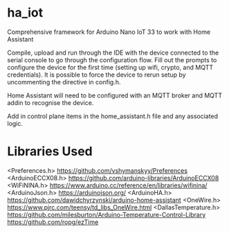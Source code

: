 # ha_iot
 Comprehensive framework for Arduino Nano IoT 33 to work with Home Assistant

 Compile, upload and run through the IDE with the device connected to the serial console to go through the configuration flow.  Fill out the prompts to configure the device for the first time (setting up wifi, crypto, and MQTT credentials).  It is possible to force the device to rerun setup by uncommenting the directive in config.h.

 Home Assistant will need to be configured with an MQTT broker and MQTT addin to recognise the device.

 Add in control plane items in the home_assistant.h file and any associated logic.

# Libraries Used

<Preferences.h> https://github.com/vshymanskyy/Preferences
<ArduinoECCX08.h> https://github.com/arduino-libraries/ArduinoECCX08
<WiFiNINA.h> https://www.arduino.cc/reference/en/libraries/wifinina/
<ArduinoJson.h> https://arduinojson.org/
<ArduinoHA.h> https://github.com/dawidchyrzynski/arduino-home-assistant
<OneWire.h> https://www.pjrc.com/teensy/td_libs_OneWire.html
<DallasTemperature.h> https://github.com/milesburton/Arduino-Temperature-Control-Library
<ezTime> https://github.com/ropg/ezTime